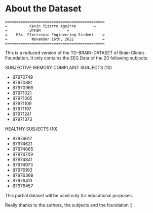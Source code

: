 # About the Dataset

```
=============================================
=          Kevin Pizarro Aguirre	    =
=		   UTFSM		    =
=    MSc. Electronic Engineering Student    =
=           November 16th, 2022             =
=============================================
```

This is a reduced version of the 
TD-BRAIN-DATASET of Brain Clinics Foundation. 
It only contains the EEG Data of the
20 following subjects:

 SUBJECTIVE MEMORY COMPLAINT SUBJECTS (10)
- 87970749
- 87970881
- 87970969
- 87971021
- 87971065
- 87971109
- 87971197
- 87971241
- 87971373

 HEALTHY SUBJECTS (10)
- 87974617
- 87974621
- 87974665
- 87974709
- 87974841
- 87974973
- 87976193
- 87976369
- 87976413
- 87976457

This partial dataset will be used
only for educational purposes.

Really thanks to the authors, the
subjects and the foundation :)
